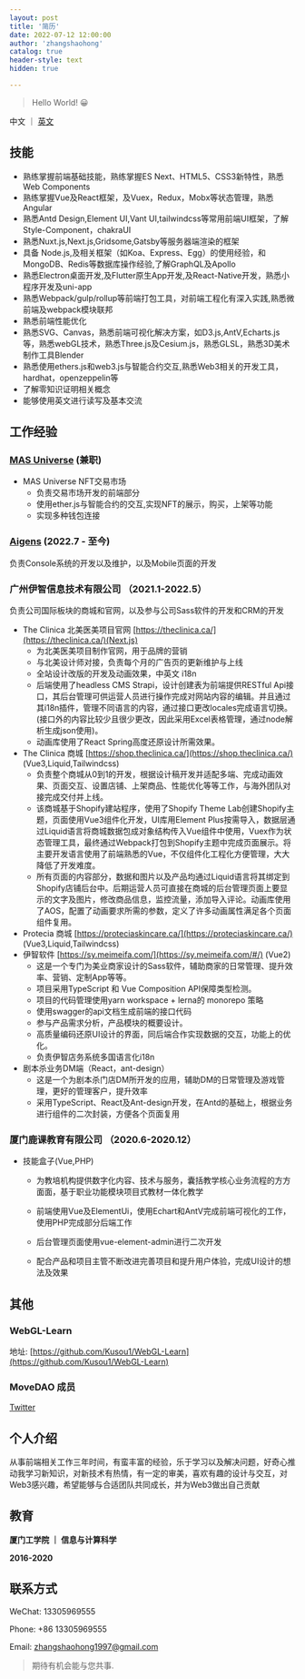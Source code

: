 ```yaml
---
layout: post
title: '简历'
date: 2022-07-12 12:00:00
author: 'zhangshaohong'
catalog: true
header-style: text
hidden: true

---
```



> Hello World! 😀

中文 ｜ [英文](/2022/07/12/resume/)


## 技能

- 熟练掌握前端基础技能，熟练掌握ES Next、HTML5、CSS3新特性，熟悉Web Components
- 熟练掌握Vue及React框架，及Vuex，Redux，Mobx等状态管理，熟悉Angular
- 熟悉Antd Design,Element UI,Vant UI,tailwindcss等常用前端UI框架，了解Style-Component，chakraUI
- 熟悉Nuxt.js,Next.js,Gridsome,Gatsby等服务器端渲染的框架
- 具备 Node.js,及相关框架（如Koa、Express、Egg）的使用经验，和MongoDB、Redis等数据库操作经验,了解GraphQL及Apollo
- 熟悉Electron桌面开发,及Flutter原生App开发,及React-Native开发，熟悉小程序开发及uni-app
- 熟悉Webpack/gulp/rollup等前端打包工具，对前端工程化有深入实践,熟悉微前端及webpack模块联邦
- 熟悉前端性能优化
- 熟悉SVG、Canvas，熟悉前端可视化解决方案，如D3.js,AntV,Echarts.js等，熟悉webGL技术，熟悉Three.js及Cesium.js，熟悉GLSL，熟悉3D美术制作工具Blender
- 熟悉使用ethers.js和web3.js与智能合约交互,熟悉Web3相关的开发工具，hardhat，openzeppelin等
- 了解零知识证明相关概念
- 能够使用英文进行读写及基本交流

## 工作经验

### [MAS Universe](https://twitter.com/meta_avatar) (兼职)

- MAS Universe NFT交易市场
  - 负责交易市场开发的前端部分 
  - 使用ether.js与智能合约的交互,实现NFT的展示，购买，上架等功能
  - 实现多种钱包连接


### [Aigens](https://www.aigens.com) (2022.7 - 至今)

负责Console系统的开发以及维护，以及Mobile页面的开发

### 广州伊智信息技术有限公司 （2021.1-2022.5）

负责公司国际板块的商城和官网，以及参与公司Sass软件的开发和CRM的开发

- The Clinica 北美医美项目官网 [https://theclinica.ca/](https://theclinica.ca/)(Next.js)
  - 为北美医美项目制作官网，用于品牌的营销
  - 与北美设计师对接，负责每个月的广告页的更新维护与上线
  - 全站设计改版的开发及动画效果，中英文 i18n
  - 后端使用了headless CMS Strapi，设计创建表为前端提供RESTful Api接口，其后台管理可供运营人员进行操作完成对网站内容的编辑。并且通过其i18n插件，管理不同语言的内容，通过接口更改locales完成语言切换。(接口外的内容比较少且很少更改，因此采用Excel表格管理，通过node解析生成json使用)。
  - 动画库使用了React Spring高度还原设计所需效果。
- The Clinica 商城 [https://shop.theclinica.ca/](https://shop.theclinica.ca/) (Vue3,Liquid,Tailwindcss)
  - 负责整个商城从0到1的开发，根据设计稿开发并适配多端、完成动画效果、页面交互、设置店铺、上架商品、性能优化等等工作，与海外团队对接完成交付并上线。
  - 该商城基于Shopify建站程序，使用了Shopify Theme Lab创建Shopify主题，页面使用Vue3组件化开发，UI库用Element Plus按需导入，数据层通过Liquid语言将商城数据包成对象结构传入Vue组件中使用，Vuex作为状态管理工具，最终通过Webpack打包到Shopify主题中完成页面展示。将主要开发语言使用了前端熟悉的Vue，不仅组件化工程化方便管理，大大降低了开发难度。
  - 所有页面的内容部分，数据和图片以及产品均通过Liquid语言将其绑定到Shopify店铺后台中。后期运营人员可直接在商城的后台管理页面上要显示的文字及图片，修改商品信息，监控流量，添加导入评论。动画库使用了AOS，配置了动画要求所需的参数，定义了许多动画属性满足各个页面组件复用。
- Protecia 商城 [https://proteciaskincare.ca/](https://proteciaskincare.ca/) (Vue3,Liquid,Tailwindcss)
- 伊智软件 [https://sy.meimeifa.com/](https://sy.meimeifa.com/#/) (Vue2)
  - 这是一个专门为美业商家设计的Sass软件，辅助商家的日常管理、提升效率、营销、定制App等等。
  - 项目采用TypeScript 和 Vue Composition API保障类型检测。
  - 项目的代码管理使用yarn workspace + lerna的 monorepo 策略
  - 使用swagger的api文档生成前端的接口代码
  - 参与产品需求分析，产品模块的概要设计。
  - 高质量编码还原UI设计的界面，同后端合作实现数据的交互，功能上的优化。
  - 负责伊智店务系统多国语言化i18n
- 剧本杀业务DM端（React，ant-design）
  - 这是一个为剧本杀门店DM所开发的应用，辅助DM的日常管理及游戏管理，更好的管理客户，提升效率
  - 采用TypeScript、React及Ant-design开发，在Antd的基础上，根据业务进行组件的二次封装，方便各个页面复用

### 厦门鹿课教育有限公司 （2020.6-2020.12）

- 技能盒子(Vue,PHP)
  
  - 为教培机构提供数字化内容、技术与服务，囊括教学核心业务流程的方方面面，基于职业功能模块项目式教材一体化教学
  
  - 前端使用Vue及ElementUi，使用Echart和AntV完成前端可视化的工作，使用PHP完成部分后端工作
  
  - 后台管理页面使用vue-element-admin进行二次开发
  
  - 配合产品和项目主管不断改进完善项目和提升用户体验，完成UI设计的想法及效果


## 其他

### WebGL-Learn
地址: [https://github.com/Kusou1/WebGL-Learn](https://github.com/Kusou1/WebGL-Learn)

### MoveDAO 成员 
[Twitter](https://twitter.com/MoveDAOofficial)
 

<!-- ### Kusou1 Bank & Coin(Ethereum)

`React` `tailwindcss` `ethers.js` `solidity`  `hardhat` `openzeppelin`
Bank地址：[https://bank-dapp-osbwi635o-aka-mosthappyman.vercel.app/](https://bank-dapp-osbwi635o-aka-mosthappyman.vercel.app/)（以太币银行）

Coin地址：[https://kusou1-coin.vercel.app/](https://kusou1-coin.vercel.app/) （以太坊代币）

- 前端使用React，及tailwindcss，通过ethers.js与以太坊交互，由于以太坊交易需要间隔，采用swr进行数据请求来保证数据的实时性
- 合约通过alchemy部署在rinkeby测试链上，使用hardhat，方便合约的开发调试及部署，openzeppelin保证合约的可靠及方便开发

### 个人博客

`Javascript` `grunt` `ruby` `liquid`

地址：[https://kusou1.me](https://kusou1.me)

- 个人用于分享的博客

- 通过google-analytics进行流量数据的监控

- 通过sitemap对seo进行优化 -->



## 个人介绍

从事前端相关工作三年时间，有蛮丰富的经验，乐于学习以及解决问题，好奇心推动我学习新知识，对新技术有热情，有一定的审美，喜欢有趣的设计与交互，对Web3感兴趣，希望能够与合适团队共同成长，并为Web3做出自己贡献

## 教育

**厦门工学院 ｜ 信息与计算科学**

**2016-2020**


## 联系方式

WeChat: 13305969555

Phone: +86 13305969555

Email: zhangshaohong1997@gmail.com




> 期待有机会能与您共事.
